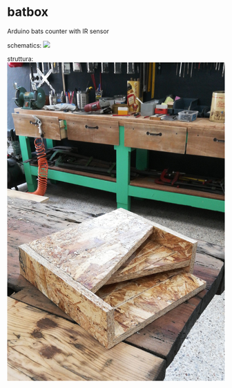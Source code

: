 # batbox
Arduino bats counter with IR sensor

schematics:
![](.batbox_bb.jpg)

struttura:
![](https://github.com/MattiaRaffa/batbox/blob/master/IMG_20180721_140138.jpg)
